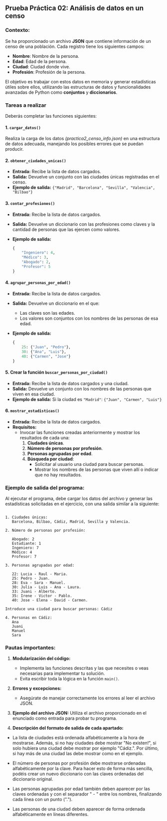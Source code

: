## **Prueba Práctica 02: Análisis de datos en un censo**

### **Contexto:**

Se ha proporcionado un archivo **JSON** que contiene información de un censo de una población. Cada registro tiene los siguientes campos:

- **Nombre**: Nombre de la persona.
- **Edad**: Edad de la persona.
- **Ciudad**: Ciudad donde vive.
- **Profesión**: Profesión de la persona.

El objetivo es trabajar con estos datos en memoria y generar estadísticas útiles sobre ellos, utilizando las estructuras de datos y funcionalidades avanzadas de Python como **conjuntos** y **diccionarios**.

### **Tareas a realizar**

Deberás completar las funciones siguientes:

#### **1. `cargar_datos()`**

Realiza la carga de los datos *(practica2_censo_info.json)* en una estructura de datos adecuada, manejando los posibles errores que se puedan producir.

#### **2. `obtener_ciudades_unicas()`**

- **Entrada:** Recibe la lista de datos cargados.
- **Salida:** Devuelve un conjunto con las ciudades únicas registradas en el censo.
- **Ejemplo de salida:** `{"Madrid", "Barcelona", "Sevilla", "Valencia", "Bilbao"}`

#### **3. `contar_profesiones()`**

- **Entrada:** Recibe la lista de datos cargados.
- **Salida:** Devuelve un diccionario con las profesiones como claves y la cantidad de personas que las ejercen como valores.
- **Ejemplo de salida:**

    ```python
    {
        "Ingeniero": 4,
        "Médico": 3,
        "Abogado": 2,
        "Profesor": 5
    }
    ```

#### **4. `agrupar_personas_por_edad()`**

- **Entrada:** Recibe la lista de datos cargados.
- **Salida:** Devuelve un diccionario en el que:
  - Las claves son las edades.
  - Los valores son conjuntos con los nombres de las personas de esa edad.
- **Ejemplo de salida:**

    ```python
    {
        25: {"Juan", "Pedro"},
        30: {"Ana", "Luis"},
        40: {"Carmen", "Jose"}
    }
    ```

#### **5. Crear la función `buscar_personas_por_ciudad()`**

- **Entrada:** Recibe la lista de datos cargados y una ciudad.
- **Salida:** Devuelve un conjunto con los nombres de las personas que viven en esa ciudad.
- **Ejemplo de salida:** Si la ciudad es `"Madrid"`: `{"Juan", "Carmen", "Luis"}`

#### **6. `mostrar_estadisticas()`**

- **Entrada:** Recibe la lista de datos cargados.
- **Requisitos:**
  - Invocar las funciones creadas anteriormente y mostrar los resultados de cada una:
    1. **Ciudades únicas**.
    2. **Número de personas por profesión**.
    3. **Personas agrupadas por edad**.
    4. **Búsqueda por ciudad**:
       - Solicitar al usuario una ciudad para buscar personas.
       - Mostrar los nombres de las personas que viven allí o indicar que no hay resultados.

### **Ejemplo de salida del programa:**

Al ejecutar el programa, debe cargar los datos del archivo y generar las estadísticas solicitadas en el ejercicio, con una salida similar a la siguiente:

```plaintext

1. Ciudades únicas:
   Barcelona, Bilbao, Cádiz, Madrid, Sevilla y Valencia.

2. Número de personas por profesión:

   Abogado: 2
   Estudiante: 1
   Ingeniero: 7
   Médico: 4
   Profesor: 7

3. Personas agrupadas por edad:

   22: Lucia - Raul - Maria.
   25: Pedro - Juan.
   28: Eva - Sara - Manuel.
   30: Julia - Luis - Ana - Laura.
   33: Juani - Alberto.
   35: Irene - Victor - Pablo.
   40: Jose - Elena - David - Carmen.

Introduce una ciudad para buscar personas: Cádiz

4. Personas en Cádiz:
   Ana
   Juani
   Manuel
   Sara

```

### **Pautas importantes:**

1. **Modularización del código:**
   - Implementa las funciones descritas y las que necesites o veas necesarias para implementar tu solución.
   - Evita escribir toda la lógica en la función `main()`.

2. **Errores y excepciones:**
   - Asegúrate de manejar correctamente los errores al leer el archivo JSON.

3. **Ejemplo del archivo JSON:**
   Utiliza el archivo proporcionado en el enunciado como entrada para probar tu programa.

4. **Descripción del formato de salida de cada apartado:** 

- La lista de ciudades está ordenada alfabéticamente a la hora de mostrarse. Además, si no hay ciudades debe mostrar "No existen!", si solo hubiera una ciudad debe mostrar por ejemplo "Cádiz.". Por último, si hay más de una ciudad las debe mostrar como en el ejemplo.

- El número de personas por profesión debe mostrarse ordenadas alfabéticamente por la clave. Para hacer esto de forma más sencilla, podéis crear un nuevo diccionario con las claves ordenadas del diccionario original.

- Las personas agrupadas por edad también deben aparecer por las claves ordenadas y con el separador " - " entre los nombres, finalizando cada línea con un punto (".").

- Las personas de una ciudad deben aparecer de forma ordenada alfabéticamente en líneas diferentes.
